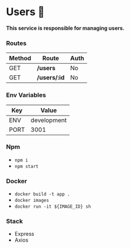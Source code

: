 # Users 👥

**This service is responsible for managing users.**

### Routes

| Method | Route          | Auth |
| ------ | -------------- | ---- |
| GET    | **/users**     | No   |
| GET    | **/users/:id** | No   |

### Env Variables

| Key  | Value       |
| ---- | ----------- |
| ENV  | development |
| PORT | 3001        |

### Npm

- `npm i`
- `npm start`

### Docker

- `docker build -t app .`
- `docker images`
- `docker run -it ${IMAGE_ID} sh`

### Stack

- Express
- Axios
